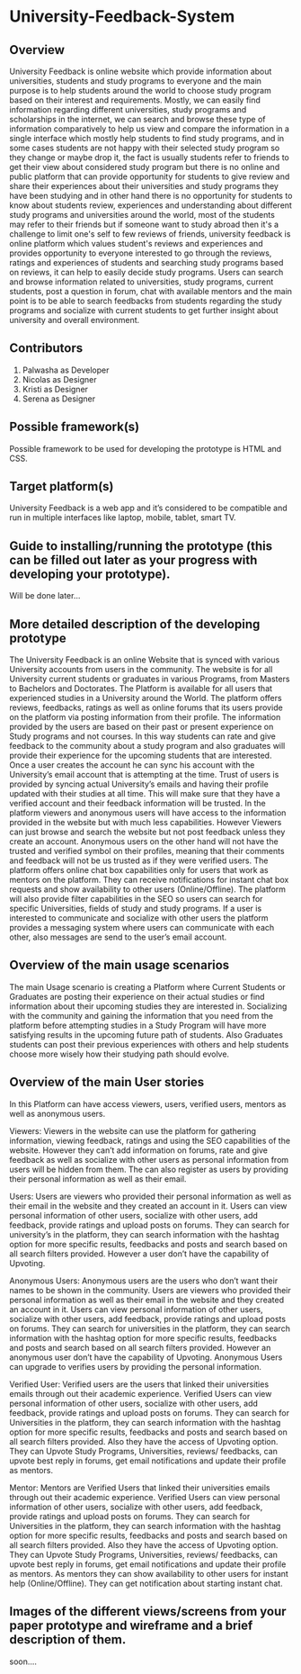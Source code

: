 # University-Feedback-System
## Overview
University Feedback is online website which provide information about universities, students and study programs to everyone and the main purpose is to help students around the world to choose study program based on their interest and requirements. Mostly, we can easily find information regarding different universities, study programs and scholarships in the internet, we can search and browse these type of information comparatively to help us view and compare the information in a single interface which mostly help students to find study programs, and in some cases students are not happy with their selected study program so they change or maybe drop it, the fact is usually students refer to friends to get their view about considered study program but there is no online and public platform that can provide opportunity for students to give review and share their experiences about their universities and study programs they have been studying and in other hand there is no opportunity for students to know about students review, experiences and understanding about different study programs and universities around the world, most of the students may refer to their friends but if someone want to study abroad then it's a challenge to limit one's self to few reviews of friends, university feedback is online platform which values student's reviews and experiences and provides opportunity to everyone interested to go through the reviews, ratings and experiences of students and searching study programs based on reviews, it can help to easily decide study programs. Users can search and browse information related to universities, study programs, current students, post a question in forum, chat with available mentors and the main point is to be able to search feedbacks from students regarding the study programs and socialize with current students to get further insight about university and overall environment. 
## Contributors
1. Palwasha as Developer
2. Nicolas as Designer
3. Kristi as Designer
4. Serena as Designer
## Possible framework(s)
Possible framework to be used for developing the prototype is HTML and CSS.
## Target platform(s) 
University Feedback is a web app and it’s considered to be compatible and run in multiple interfaces like laptop, mobile, tablet, smart TV.
## Guide to installing/running the prototype (this can be filled out later as your progress with developing your prototype). 
Will be done later...
## More detailed description of the developing prototype
The University Feedback is an online Website that is synced with various University accounts from users in the community. The website is for all University current students or graduates in various Programs, from Masters to Bachelors and Doctorates. The Platform is available for all users that experienced studies in a University around the World.
The platform offers reviews, feedbacks, ratings as well as online forums that its users provide on the platform via posting information from their profile. The information provided by the users are based on their past or present experience on Study programs and not courses. In this way students can rate and give feedback to the community about a study program and also graduates will provide their experience for the upcoming students that are interested.
Once a user creates the account he can sync his account with the University’s email account that is attempting at the time. Trust of users is provided by syncing actual University’s emails and having their profile updated with their studies at all time. This will make sure that they have a verified account and their feedback information will be trusted.
In the platform viewers and anonymous users will have access to the information provided in the website but with much less capabilities. However Viewers can just browse and search the website but not post feedback unless they create an account. Anonymous users on the other hand will not have the trusted and verified symbol on their profiles, meaning that their comments and feedback will not be us trusted as if they were verified users.
The platform offers online chat box capabilities only for users that work as mentors on the platform. They can receive notifications for instant chat box requests and show availability to other users (Online/Offline).
The platform will also provide filter capabilities in the SEO so users can search for specific Universities, fields of study and study programs. If a user is interested to communicate and socialize with other users the platform provides a messaging system where users can communicate with each other, also messages are send to the user’s email account. 
## Overview of the main usage scenarios
The main Usage scenario is creating a Platform where Current Students or Graduates are posting their experience on their actual studies or find information about their upcoming studies they are interested in. Socializing with the community and gaining the information that you need from the platform before attempting studies in a Study Program will have more satisfying results in the upcoming future path of students. Also Graduates students can post their previous experiences with others and help students choose more wisely how their studying path should evolve.
## Overview of the main User stories
In this Platform can have access viewers, users, verified users, mentors as well as anonymous users.

Viewers: Viewers in the website can use the platform for gathering information, viewing feedback, ratings and using the SEO capabilities of the website. However they can’t add information on forums, rate and give feedback as well as socialize with other users as personal information from users will be hidden from them. The can also register as users by providing their personal information as well as their email.

Users: Users are viewers who provided their personal information as well as their email in the website and they created an account in it. Users can view personal information of other users, socialize with other users, add feedback, provide ratings and upload posts on forums. They can search for university’s in the platform, they can search information with the hashtag option for more specific results, feedbacks and posts and search based on all search filters provided. However a user don’t have the capability of Upvoting.

Anonymous Users: Anonymous users are the users who don’t want their names to be shown in the community. Users are viewers who provided their personal information as well as their email in the website and they created an account in it. Users can view personal information of other users, socialize with other users, add feedback, provide ratings and upload posts on forums. They can search for universities in the platform, they can search information with the hashtag option for more specific results, feedbacks and posts and search based on all search filters provided. However an anonymous user don’t have the capability of Upvoting. Anonymous Users can upgrade to verifies users by providing the personal information.

Verified User: Verified users are the users that linked their universities emails through out their academic experience. Verified Users can view personal information of other users, socialize with other users, add feedback, provide ratings and upload posts on forums. They can search for Universities in the platform, they can search information with the hashtag option for more specific results, feedbacks and posts and search based on all search filters provided. Also they have the access of Upvoting option. They can Upvote Study Programs, Universities, reviews/ feedbacks, can upvote best reply in forums, get email notifications and update their profile as mentors.

Mentor: Mentors are Verified Users that linked their universities emails through out their academic experience. Verified Users can view personal information of other users, socialize with other users, add feedback, provide ratings and upload posts on forums. They can search for Universities in the platform, they can search information with the hashtag option for more specific results, feedbacks and posts and search based on all search filters provided. Also they have the access of Upvoting option. They can Upvote Study Programs, Universities, reviews/ feedbacks, can upvote best reply in forums, get email notifications and update their profile as mentors. As mentors they can show availability to other users for instant help (Online/Offline). They can get notification about starting instant chat.
## Images of the different views/screens from your paper prototype and wireframe and a brief description of them. 
soon....
